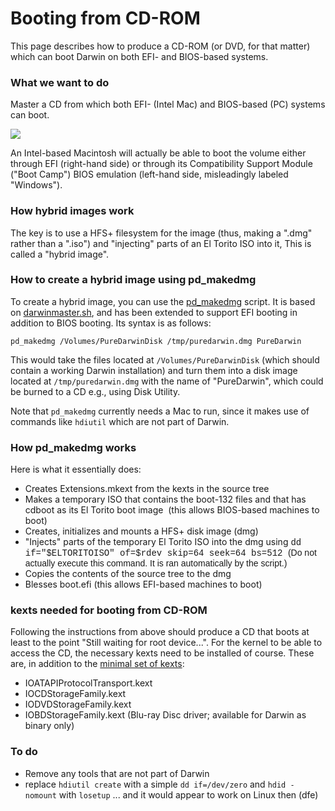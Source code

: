 Booting from CD-ROM
===================
This page describes how to produce a CD-ROM (or DVD, for that matter) which can boot Darwin on both EFI- and BIOS-based systems.

### What we want to do 

Master a CD from which both EFI- (Intel Mac) and BIOS-based (PC) systems can boot.

![](https://raw.github.com/wiki/PureDarwin/PureDarwin/images/bothboots.jpg)

An Intel-based Macintosh will actually be able to boot the volume either through EFI (right-hand side) or through its Compatibility Support Module ("Boot Camp") BIOS emulation (left-hand side, misleadingly labeled "Windows").

### How hybrid images work

The key is to use a HFS+ filesystem for the image (thus, making a ".dmg" rather than a ".iso") and "injecting" parts of an El Torito ISO into it, This is called a "hybrid image". 

### How to create a hybrid image using pd_makedmg 

To create a hybrid image, you can use the [pd_makedmg](../../downloads.html) script. It is based on [darwinmaster.sh](http://darwinbuild.macosforge.org/trac/browser/trunk/darwinbuild/darwinmaster.sh), and has been extended to support EFI booting in addition to BIOS booting. Its syntax is as follows:

```
pd_makedmg /Volumes/PureDarwinDisk /tmp/puredarwin.dmg PureDarwin
```

This would take the files located at `/Volumes/PureDarwinDisk` (which should contain a working Darwin installation) and turn them into a disk image located at `/tmp/puredarwin.dmg` with the name of "PureDarwin", which could be burned to a CD e.g., using Disk Utility.

Note that `pd_makedmg` currently needs a Mac to run, since it makes use of commands like `hdiutil` which are not part of Darwin.

### How pd_makedmg works

Here is what it essentially does:
-   Creates Extensions.mkext from the kexts in the source tree
-   Makes a temporary ISO that contains the boot-132 files and that has cdboot as its El Torito boot image 
    (this allows BIOS-based machines to boot)
-   Creates, initializes and mounts a HFS+ disk image (dmg)
-   "Injects" parts of the temporary El Torito ISO into the dmg using
    <span style="font-family:courier new">dd if="$ELTORITOISO" of=$rdev skip=64 seek=64 bs=512
    <span style="font-family:Arial">(Do not actually execute this command. It is ran automatically by the script.)</span></span>
-   Copies the contents of the source tree to the dmg
-   Blesses boot.efi (this allows EFI-based machines to boot)

### kexts needed for booting from CD-ROM

Following the instructions from above should produce a CD that boots at least to the point "Still waiting for root device...". For the kernel to be able to access the CD, the necessary kexts need to be installed of course. These are, in addition to the [minimal set of kexts](../kexts.html):

-   IOATAPIProtocolTransport.kext
-   IOCDStorageFamily.kext
-   IODVDStorageFamily.kext
-   <span>IOBDStorageFamily.kext (Blu-ray Disc driver; available for Darwin as binary only)

### To do

-   Remove any tools that are not part of Darwin
-   replace `hdiutil create` with a simple `dd if=/dev/zero` and `hdid -nomount` with `losetup` ... and it would appear to work on Linux then (dfe)